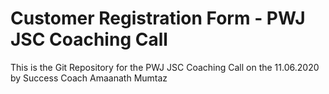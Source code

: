 # Customer Registration Form - PWJ JSC Coaching Call

This is the Git Repository for the PWJ JSC Coaching Call on the 11.06.2020 by Success Coach Amaanath Mumtaz
